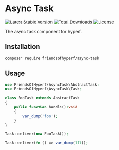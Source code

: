 # Async Task

[![Latest Stable Version](https://img.shields.io/packagist/v/friendsofhyperf/async-task)](https://packagist.org/packages/friendsofhyperf/async-task)
[![Total Downloads](https://img.shields.io/packagist/dt/friendsofhyperf/async-task)](https://packagist.org/packages/friendsofhyperf/async-task)
[![License](https://img.shields.io/packagist/l/friendsofhyperf/async-task)](https://github.com/friendsofhyperf/async-task)

The async task component for hyperf.

## Installation

```bash
composer require friendsofhyperf/async-task
```

## Usage

```php
use FriendsOfHyperf\AsyncTask\AbstractTask;
use FriendsOfHyperf\AsyncTask\Task;

class FooTask extends AbstractTask
{
    public function handle():void
    {
        var_dump('foo');
    }
}

Task::deliver(new FooTask());

Task::deliver(fn () => var_dump(111));
```
